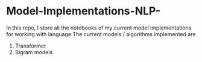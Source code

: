 # Model-Implementations-NLP-

In this repo, I store all the notebooks of my current model implementations for working with language
The current models / algorithms implemented are 
1) Transformer
2) Bigram models
